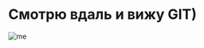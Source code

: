 # Смотрю вдаль и вижу GIT)

![me](https://user-images.githubusercontent.com/131641882/234681365-791e7e9a-4301-4efc-a9af-0b86c5225006.jpg)
